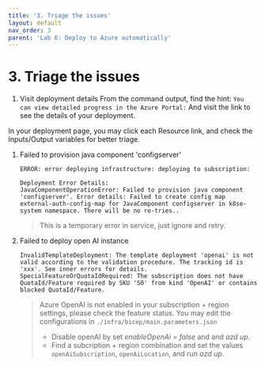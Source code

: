```yaml
---
title: '3. Triage the issues'
layout: default
nav_order: 3
parent: 'Lab 6: Deploy to Azure automatically'
---
```


# 3. Triage the issues

1. Visit deployment details
  From the command output, find the hint:
  `You can view detailed progress in the Azure Portal:`
  And visit the link to see the details of your deployment.

  In your deployment page, you may click each Resource link, and check the Inputs/Output variables for better triage.

1. Failed to provision java component 'configserver'

    ```text
    ERROR: error deploying infrastructure: deploying to subscription:

    Deployment Error Details:
    JavaComponentOperationError: Failed to provision java component 'configserver'. Error details: Failed to create config map external-auth-config-map for JavaComponent configserver in k8se-system namespace. There will be no re-tries..
    ```

    > This is a temporary error in service, just ignore and retry.

1. Failed to deploy open AI instance

    ```text
    InvalidTemplateDeployment: The template deployment 'openai' is not valid according to the validation procedure. The tracking id is 'xxx'. See inner errors for details.
    SpecialFeatureOrQuotaIdRequired: The subscription does not have QuotaId/Feature required by SKU 'S0' from kind 'OpenAI' or contains blocked QuotaId/Feature.
    ```

    > Azure OpenAI is not enabled in your subscription + region settings, please check the feature status. You may edit the configurations in `./infra/bicep/main.parameters.json`
    > - Disable openAI by set *enableOpenAi = false* and and *azd up*.
    > - Find a subcription + region combination and set the values `openAiSubscription`, `openAiLocation`, and run *azd up*.
